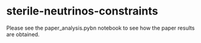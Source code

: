 # sterile-neutrinos-constraints

Please see the paper_analysis.pybn notebook to see how the paper results are obtained.

